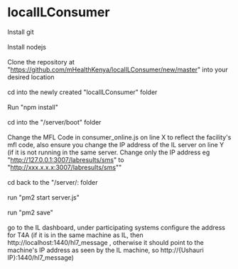 # localILConsumer

Install git <br> </br>
Install nodejs <br> </br>
Clone the repository at "https://github.com/mHealthKenya/localILConsumer/new/master" into your desired location <br> </br>
cd into the newly created "localILConsumer" folder <br> </br>
Run "npm install" <br> </br>
cd into the "/server/boot" folder <br> </br>
Change the MFL Code in consumer_online.js on line X to reflect the facility's mfl code, also ensure you change the IP address of the IL server on line Y (if it is not running in the same server. Change only the IP address eg "http://127.0.0.1:3007/labresults/sms" to "http://xxx.x.x.x:3007/labresults/sms"" <br> </br>
cd back to the "/server/: folder <br> </br>
run "pm2 start server.js" <br> </br>
run "pm2 save" <br> </br>
go to the IL dashboard, under participating systems
configure the address for T4A (if it is in the same machine as IL, then http://localhost:1440/hl7_message , otherwise it should point to the machine's IP address as seen by the IL machine, so http://{Ushauri IP}:1440/hl7_message)
